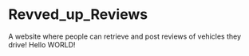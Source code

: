 # Revved_up_Reviews
A website where people can retrieve and post reviews of vehicles they drive!
Hello WORLD!